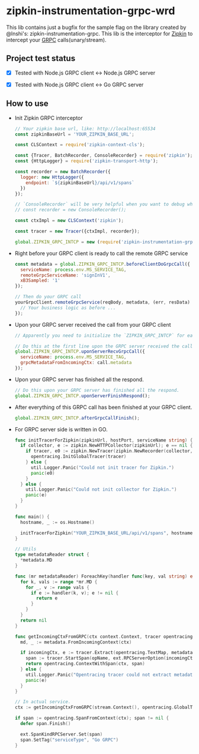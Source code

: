 # zipkin-instrumentation-grpc-wrd

This lib contains just a bugfix for the sample flag on the library created by @lnshi's: zipkin-instrumentation-grpc.
This lib is the interceptor for [Zipkin](https://github.com/openzipkin/zipkin) to intercept your [GRPC](https://github.com/grpc/grpc) calls(unary/stream).

## Project test status

- [x] Tested with Node.js GRPC client <-> Node.js GRPC server

- [x] Tested with Node.js GRPC client <-> Go GRPC server

## How to use

* Init Zipkin GRPC interceptor

  ```javascript
  // Your zipkin base url, like: http://localhost:65534
  const zipkinBaseUrl = 'YOUR_ZIPKIN_BASE_URL';

  const CLSContext = require('zipkin-context-cls');

  const {Tracer, BatchRecorder, ConsoleRecorder} = require('zipkin');
  const {HttpLogger} = require('zipkin-transport-http');

  const recorder = new BatchRecorder({
    logger: new HttpLogger({
      endpoint: `${zipkinBaseUrl}/api/v1/spans`
    })
  });

  // `ConsoleRecorder` will be very helpful when you want to debug where is going wrong.
  // const recorder = new ConsoleRecorder();

  const ctxImpl = new CLSContext('zipkin');

  const tracer = new Tracer({ctxImpl, recorder});

  global.ZIPKIN_GRPC_INTCP = new (require('zipkin-instrumentation-grpc'))(tracer);
  ```

* Right before your GRPC client is ready to call the remote GRPC service

  ```javascript
  const metadata = global.ZIPKIN_GRPC_INTCP.beforeClientDoGrpcCall({
    serviceName: process.env.MS_SERVICE_TAG,
    remoteGrpcServiceName: 'signInV1',
    xB3Sampled: '1'
  });

  // Then do your GRPC call
  yourGrpcClient.remoteGrpcService(reqBody, metadata, (err, resData) => {
    // Your business logic as before ...
  });
  ```

* Upon your GRPC server received the call from your GRPC client

  ```javascript
  // Apparently you need to initialize the `ZIPKIN_GRPC_INTCP` for each of your distributed GRPC service.

  // Do this at the first line upon the GRPC server received the call from the GRPC client.
  global.ZIPKIN_GRPC_INTCP.uponServerRecvGrpcCall({
    serviceName: process.env.MS_SERVICE_TAG,
    grpcMetadataFromIncomingCtx: call.metadata
  });
  ```
* Upon your GRPC server has finished all the respond.

  ```javascript
  // Do this upon your GRPC server has finished all the respond.
  global.ZIPKIN_GRPC_INTCP.uponServerFinishRespond();
  ```

* After everything of this GRPC call has been finished at your GRPC client.

  ```javascript
  global.ZIPKIN_GRPC_INTCP.afterGrpcCallFinish();
  ```

* For GRPC server side is written in GO.

  ```go
  func initTracerForZipkin(zipkinUrl, hostPort, serviceName string) {
    if collector, e := zipkin.NewHTTPCollector(zipkinUrl); e == nil {
      if tracer, e0 := zipkin.NewTracer(zipkin.NewRecorder(collector, false, hostPort, serviceName)); e0 == nil {
        opentracing.InitGlobalTracer(tracer)
      } else {
        util.Logger.Panic("Could not init tracer for Zipkin.")
        panic(e0)
      }
    } else {
      util.Logger.Panic("Could not init collector for Zipkin.")
      panic(e)
    }
  }

  func main() {
    hostname, _ := os.Hostname()

    initTracerForZipkin("YOUR_ZIPKIN_BASE_URL/api/v1/spans", hostname, os.Getenv("MS_SERVICE_TAG"))
  }

  // Utils
  type metadataReader struct {
    *metadata.MD
  }

  func (mr metadataReader) ForeachKey(handler func(key, val string) error) error {
    for k, vals := range *mr.MD {
      for _, v := range vals {
        if e := handler(k, v); e != nil {
          return e
        }
      }
    }
    return nil
  }

  func getIncomingCtxFromGRPC(ctx context.Context, tracer opentracing.Tracer, opName string) context.Context {
    md, _ := metadata.FromIncomingContext(ctx)

    if incomingCtx, e := tracer.Extract(opentracing.TextMap, metadataReader{&md}); e == nil && e != opentracing.ErrSpanContextNotFound {
      span := tracer.StartSpan(opName, ext.RPCServerOption(incomingCtx))
      return opentracing.ContextWithSpan(ctx, span)
    } else {
      util.Logger.Panic("Opentracing tracer could not extract metadata from incoming context.")
      panic(e)
    }
  }

  // In actual service.
  ctx := getIncomingCtxFromGRPC(stream.Context(), opentracing.GlobalTracer(), "LsyncV1")

  if span := opentracing.SpanFromContext(ctx); span != nil {
    defer span.Finish()

    ext.SpanKindRPCServer.Set(span)
    span.SetTag("serviceType", "Go GRPC")
  }
  ```

